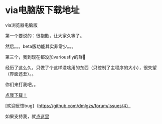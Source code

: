 # via电脑版下载地址

via浏览器电脑版

第一个要说的：很抱歉，让大家久等了。

然后。。。beta版功能其实非常少。。。

第三个，我到现在都没加variousfly的群🤣

经历了这么久，只做了个这样没啥用的东西（只控制了主程序的大小），很失望（界面还丑）。。

你们来打我吧。。

[点我下载！](https://guanghou-my.sharepoint.com/personal/dmlgzs_edu_get365_pw/_layouts/15/guestaccess.aspx?docid=059f04a3e211f4629bbdd50df4db64b03&authkey=AZfHRGtjCYNPkiarRtK1D1c)

[欢迎反馈bug]（https://github.com/dmlgzs/forum/issues/4）

如果支持我，就[点这里](https://github.com/dmlgzs/forum/blob/master/支持作者几种方法.md)
